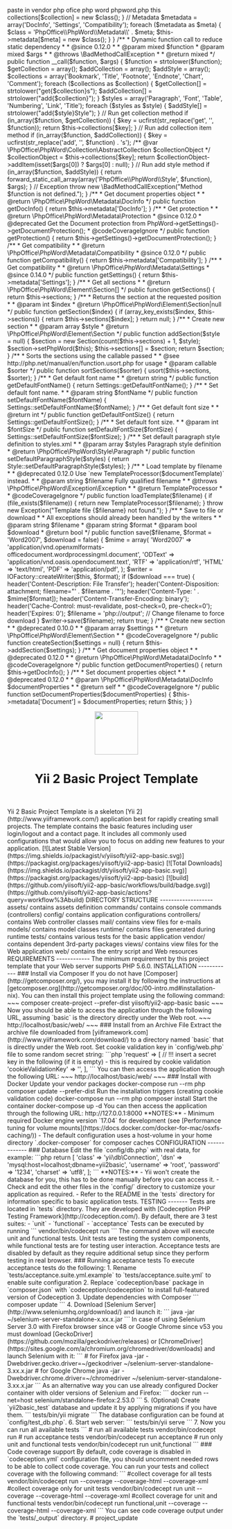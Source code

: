 <p>
paste in vendor php ofice php word phpword.php this

<?php
/**
 * This file is part of PHPWord - A pure PHP library for reading and writing
 * word processing documents.
 *
 * PHPWord is free software distributed under the terms of the GNU Lesser
 * General Public License version 3 as published by the Free Software Foundation.
 *
 * For the full copyright and license information, please read the LICENSE
 * file that was distributed with this source code. For the full list of
 * contributors, visit https://github.com/PHPOffice/PHPWord/contributors.
 *
 * @see         https://github.com/PHPOffice/PHPWord
 * @copyright   2010-2018 PHPWord contributors
 * @license     http://www.gnu.org/licenses/lgpl.txt LGPL version 3
*/

namespace PhpOffice\PhpWord;

use PhpOffice\PhpWord\Element\Section;
use PhpOffice\PhpWord\Exception\Exception;

/**
 * PHPWord main class
 *
 * @method Collection\Titles getTitles()
 * @method Collection\Footnotes getFootnotes()
 * @method Collection\Endnotes getEndnotes()
 * @method Collection\Charts getCharts()
 * @method Collection\Comments getComments()
 * @method int addBookmark(Element\Bookmark $bookmark)
 * @method int addTitle(Element\Title $title)
 * @method int addFootnote(Element\Footnote $footnote)
 * @method int addEndnote(Element\Endnote $endnote)
 * @method int addChart(Element\Chart $chart)
 * @method int addComment(Element\Comment $comment)
 *
 * @method Style\Paragraph addParagraphStyle(string $styleName, mixed $styles)
 * @method Style\Font addFontStyle(string $styleName, mixed $fontStyle, mixed $paragraphStyle = null)
 * @method Style\Font addLinkStyle(string $styleName, mixed $styles)
 * @method Style\Font addTitleStyle(mixed $depth, mixed $fontStyle, mixed $paragraphStyle = null)
 * @method Style\Table addTableStyle(string $styleName, mixed $styleTable, mixed $styleFirstRow = null)
 * @method Style\Numbering addNumberingStyle(string $styleName, mixed $styles)
 */
class PhpWord
{
    /**
     * Default font settings
     *
     * @deprecated 0.11.0 Use Settings constants
     *
     * @const string|int
     */
    const DEFAULT_FONT_NAME = Settings::DEFAULT_FONT_NAME;
    /**
     * @deprecated 0.11.0 Use Settings constants
     */
    const DEFAULT_FONT_SIZE = Settings::DEFAULT_FONT_SIZE;
    /**
     * @deprecated 0.11.0 Use Settings constants
     */
    const DEFAULT_FONT_COLOR = Settings::DEFAULT_FONT_COLOR;
    /**
     * @deprecated 0.11.0 Use Settings constants
     */
    const DEFAULT_FONT_CONTENT_TYPE = Settings::DEFAULT_FONT_CONTENT_TYPE;

    /**
     * Collection of sections
     *
     * @var \PhpOffice\PhpWord\Element\Section[]
     */
    private $sections = array();

    /**
     * Collections
     *
     * @var array
     */
    private $collections = array();

    /**
     * Metadata
     *
     * @var array
     * @since 0.12.0
     */
    private $metadata = array();

    /**
     * Create new instance
     *
     * Collections are created dynamically
     */
    public function __construct()
    {
        // Reset Media and styles
        Media::resetElements();
        Style::resetStyles();

        // Collection
        $collections = array('Bookmarks', 'Titles', 'Footnotes', 'Endnotes', 'Charts', 'Comments');
        foreach ($collections as $collection) {
            $class = 'PhpOffice\\PhpWord\\Collection\\' . $collection;
            $this->collections[$collection] = new $class();
        }

        // Metadata
        $metadata = array('DocInfo', 'Settings', 'Compatibility');
        foreach ($metadata as $meta) {
            $class = 'PhpOffice\\PhpWord\\Metadata\\' . $meta;
            $this->metadata[$meta] = new $class();
        }
    }

    /**
     * Dynamic function call to reduce static dependency
     *
     * @since 0.12.0
     *
     * @param mixed $function
     * @param mixed $args
     *
     * @throws \BadMethodCallException
     *
     * @return mixed
     */
    public function __call($function, $args)
    {
        $function = strtolower($function);

        $getCollection = array();
        $addCollection = array();
        $addStyle = array();

        $collections = array('Bookmark', 'Title', 'Footnote', 'Endnote', 'Chart', 'Comment');
        foreach ($collections as $collection) {
            $getCollection[] = strtolower("get{$collection}s");
            $addCollection[] = strtolower("add{$collection}");
        }

        $styles = array('Paragraph', 'Font', 'Table', 'Numbering', 'Link', 'Title');
        foreach ($styles as $style) {
            $addStyle[] = strtolower("add{$style}Style");
        }

        // Run get collection method
        if (in_array($function, $getCollection)) {
            $key = ucfirst(str_replace('get', '', $function));

            return $this->collections[$key];
        }

        // Run add collection item method
        if (in_array($function, $addCollection)) {
            $key = ucfirst(str_replace('add', '', $function) . 's');

            /** @var \PhpOffice\PhpWord\Collection\AbstractCollection $collectionObject */
            $collectionObject = $this->collections[$key];

            return $collectionObject->addItem(isset($args[0]) ? $args[0] : null);
        }

        // Run add style method
        if (in_array($function, $addStyle)) {
            return forward_static_call_array(array('PhpOffice\\PhpWord\\Style', $function), $args);
        }

        // Exception
        throw new \BadMethodCallException("Method $function is not defined.");
    }

    /**
     * Get document properties object
     *
     * @return \PhpOffice\PhpWord\Metadata\DocInfo
     */
    public function getDocInfo()
    {
        return $this->metadata['DocInfo'];
    }

    /**
     * Get protection
     *
     * @return \PhpOffice\PhpWord\Metadata\Protection
     * @since 0.12.0
     * @deprecated Get the Document protection from PhpWord->getSettings()->getDocumentProtection();
     * @codeCoverageIgnore
     */
    public function getProtection()
    {
        return $this->getSettings()->getDocumentProtection();
    }

    /**
     * Get compatibility
     *
     * @return \PhpOffice\PhpWord\Metadata\Compatibility
     * @since 0.12.0
     */
    public function getCompatibility()
    {
        return $this->metadata['Compatibility'];
    }

    /**
     * Get compatibility
     *
     * @return \PhpOffice\PhpWord\Metadata\Settings
     * @since 0.14.0
     */
    public function getSettings()
    {
        return $this->metadata['Settings'];
    }

    /**
     * Get all sections
     *
     * @return \PhpOffice\PhpWord\Element\Section[]
     */
    public function getSections()
    {
        return $this->sections;
    }

    /**
     * Returns the section at the requested position
     *
     * @param int $index
     * @return \PhpOffice\PhpWord\Element\Section|null
     */
    public function getSection($index)
    {
        if (array_key_exists($index, $this->sections)) {
            return $this->sections[$index];
        }

        return null;
    }

    /**
     * Create new section
     *
     * @param array $style
     * @return \PhpOffice\PhpWord\Element\Section
     */
    public function addSection($style = null)
    {
        $section = new Section(count($this->sections) + 1, $style);
        $section->setPhpWord($this);
        $this->sections[] = $section;

        return $section;
    }

    /**
     * Sorts the sections using the callable passed
     *
     * @see http://php.net/manual/en/function.usort.php for usage
     * @param callable $sorter
     */
    public function sortSections($sorter)
    {
        usort($this->sections, $sorter);
    }

    /**
     * Get default font name
     *
     * @return string
     */
    public function getDefaultFontName()
    {
        return Settings::getDefaultFontName();
    }

    /**
     * Set default font name.
     *
     * @param string $fontName
     */
    public function setDefaultFontName($fontName)
    {
        Settings::setDefaultFontName($fontName);
    }

    /**
     * Get default font size
     *
     * @return int
     */
    public function getDefaultFontSize()
    {
        return Settings::getDefaultFontSize();
    }

    /**
     * Set default font size.
     *
     * @param int $fontSize
     */
    public function setDefaultFontSize($fontSize)
    {
        Settings::setDefaultFontSize($fontSize);
    }

    /**
     * Set default paragraph style definition to styles.xml
     *
     * @param array $styles Paragraph style definition
     * @return \PhpOffice\PhpWord\Style\Paragraph
     */
    public function setDefaultParagraphStyle($styles)
    {
        return Style::setDefaultParagraphStyle($styles);
    }

    /**
     * Load template by filename
     *
     * @deprecated 0.12.0 Use `new TemplateProcessor($documentTemplate)` instead.
     *
     * @param  string $filename Fully qualified filename
     *
     * @throws \PhpOffice\PhpWord\Exception\Exception
     *
     * @return TemplateProcessor
     *
     * @codeCoverageIgnore
     */
    public function loadTemplate($filename)
    {
        if (file_exists($filename)) {
            return new TemplateProcessor($filename);
        }
        throw new Exception("Template file {$filename} not found.");
    }

    /**
     * Save to file or download
     *
     * All exceptions should already been handled by the writers
     *
     * @param string $filename
     * @param string $format
     * @param bool $download
     * @return bool
     */
    public function save($filename, $format = 'Word2007', $download = false)
    {
        $mime = array(
            'Word2007'  => 'application/vnd.openxmlformats-officedocument.wordprocessingml.document',
            'ODText'    => 'application/vnd.oasis.opendocument.text',
            'RTF'       => 'application/rtf',
            'HTML'      => 'text/html',
            'PDF'       => 'application/pdf',
        );

        $writer = IOFactory::createWriter($this, $format);

        if ($download === true) {
            header('Content-Description: File Transfer');
            header('Content-Disposition: attachment; filename="' . $filename . '"');
            header('Content-Type: ' . $mime[$format]);
            header('Content-Transfer-Encoding: binary');
            header('Cache-Control: must-revalidate, post-check=0, pre-check=0');
            header('Expires: 0');
            $filename = 'php://output'; // Change filename to force download
        }

        $writer->save($filename);

        return true;
    }

    /**
     * Create new section
     *
     * @deprecated 0.10.0
     *
     * @param array $settings
     *
     * @return \PhpOffice\PhpWord\Element\Section
     *
     * @codeCoverageIgnore
     */
    public function createSection($settings = null)
    {
        return $this->addSection($settings);
    }

    /**
     * Get document properties object
     *
     * @deprecated 0.12.0
     *
     * @return \PhpOffice\PhpWord\Metadata\DocInfo
     *
     * @codeCoverageIgnore
     */
    public function getDocumentProperties()
    {
        return $this->getDocInfo();
    }

    /**
     * Set document properties object
     *
     * @deprecated 0.12.0
     *
     * @param \PhpOffice\PhpWord\Metadata\DocInfo $documentProperties
     *
     * @return self
     *
     * @codeCoverageIgnore
     */
    public function setDocumentProperties($documentProperties)
    {
        $this->metadata['Document'] = $documentProperties;

        return $this;
    }
}

</p>
<p align="center">
    <a href="https://github.com/yiisoft" target="_blank">
        <img src="https://avatars0.githubusercontent.com/u/993323" height="100px">
    </a>
    <h1 align="center">Yii 2 Basic Project Template</h1>
    <br>
</p>

Yii 2 Basic Project Template is a skeleton [Yii 2](http://www.yiiframework.com/) application best for
rapidly creating small projects.

The template contains the basic features including user login/logout and a contact page.
It includes all commonly used configurations that would allow you to focus on adding new
features to your application.

[![Latest Stable Version](https://img.shields.io/packagist/v/yiisoft/yii2-app-basic.svg)](https://packagist.org/packages/yiisoft/yii2-app-basic)
[![Total Downloads](https://img.shields.io/packagist/dt/yiisoft/yii2-app-basic.svg)](https://packagist.org/packages/yiisoft/yii2-app-basic)
[![build](https://github.com/yiisoft/yii2-app-basic/workflows/build/badge.svg)](https://github.com/yiisoft/yii2-app-basic/actions?query=workflow%3Abuild)

DIRECTORY STRUCTURE
-------------------

      assets/             contains assets definition
      commands/           contains console commands (controllers)
      config/             contains application configurations
      controllers/        contains Web controller classes
      mail/               contains view files for e-mails
      models/             contains model classes
      runtime/            contains files generated during runtime
      tests/              contains various tests for the basic application
      vendor/             contains dependent 3rd-party packages
      views/              contains view files for the Web application
      web/                contains the entry script and Web resources



REQUIREMENTS
------------

The minimum requirement by this project template that your Web server supports PHP 5.6.0.


INSTALLATION
------------

### Install via Composer

If you do not have [Composer](http://getcomposer.org/), you may install it by following the instructions
at [getcomposer.org](http://getcomposer.org/doc/00-intro.md#installation-nix).

You can then install this project template using the following command:

~~~
composer create-project --prefer-dist yiisoft/yii2-app-basic basic
~~~

Now you should be able to access the application through the following URL, assuming `basic` is the directory
directly under the Web root.

~~~
http://localhost/basic/web/
~~~

### Install from an Archive File

Extract the archive file downloaded from [yiiframework.com](http://www.yiiframework.com/download/) to
a directory named `basic` that is directly under the Web root.

Set cookie validation key in `config/web.php` file to some random secret string:

```php
'request' => [
    // !!! insert a secret key in the following (if it is empty) - this is required by cookie validation
    'cookieValidationKey' => '<secret random string goes here>',
],
```

You can then access the application through the following URL:

~~~
http://localhost/basic/web/
~~~


### Install with Docker

Update your vendor packages

    docker-compose run --rm php composer update --prefer-dist
    
Run the installation triggers (creating cookie validation code)

    docker-compose run --rm php composer install    
    
Start the container

    docker-compose up -d
    
You can then access the application through the following URL:

    http://127.0.0.1:8000

**NOTES:** 
- Minimum required Docker engine version `17.04` for development (see [Performance tuning for volume mounts](https://docs.docker.com/docker-for-mac/osxfs-caching/))
- The default configuration uses a host-volume in your home directory `.docker-composer` for composer caches


CONFIGURATION
-------------

### Database

Edit the file `config/db.php` with real data, for example:

```php
return [
    'class' => 'yii\db\Connection',
    'dsn' => 'mysql:host=localhost;dbname=yii2basic',
    'username' => 'root',
    'password' => '1234',
    'charset' => 'utf8',
];
```

**NOTES:**
- Yii won't create the database for you, this has to be done manually before you can access it.
- Check and edit the other files in the `config/` directory to customize your application as required.
- Refer to the README in the `tests` directory for information specific to basic application tests.


TESTING
-------

Tests are located in `tests` directory. They are developed with [Codeception PHP Testing Framework](http://codeception.com/).
By default, there are 3 test suites:

- `unit`
- `functional`
- `acceptance`

Tests can be executed by running

```
vendor/bin/codecept run
```

The command above will execute unit and functional tests. Unit tests are testing the system components, while functional
tests are for testing user interaction. Acceptance tests are disabled by default as they require additional setup since
they perform testing in real browser. 


### Running  acceptance tests

To execute acceptance tests do the following:  

1. Rename `tests/acceptance.suite.yml.example` to `tests/acceptance.suite.yml` to enable suite configuration

2. Replace `codeception/base` package in `composer.json` with `codeception/codeception` to install full-featured
   version of Codeception

3. Update dependencies with Composer 

    ```
    composer update  
    ```

4. Download [Selenium Server](http://www.seleniumhq.org/download/) and launch it:

    ```
    java -jar ~/selenium-server-standalone-x.xx.x.jar
    ```

    In case of using Selenium Server 3.0 with Firefox browser since v48 or Google Chrome since v53 you must download [GeckoDriver](https://github.com/mozilla/geckodriver/releases) or [ChromeDriver](https://sites.google.com/a/chromium.org/chromedriver/downloads) and launch Selenium with it:

    ```
    # for Firefox
    java -jar -Dwebdriver.gecko.driver=~/geckodriver ~/selenium-server-standalone-3.xx.x.jar
    
    # for Google Chrome
    java -jar -Dwebdriver.chrome.driver=~/chromedriver ~/selenium-server-standalone-3.xx.x.jar
    ``` 
    
    As an alternative way you can use already configured Docker container with older versions of Selenium and Firefox:
    
    ```
    docker run --net=host selenium/standalone-firefox:2.53.0
    ```

5. (Optional) Create `yii2basic_test` database and update it by applying migrations if you have them.

   ```
   tests/bin/yii migrate
   ```

   The database configuration can be found at `config/test_db.php`.


6. Start web server:

    ```
    tests/bin/yii serve
    ```

7. Now you can run all available tests

   ```
   # run all available tests
   vendor/bin/codecept run

   # run acceptance tests
   vendor/bin/codecept run acceptance

   # run only unit and functional tests
   vendor/bin/codecept run unit,functional
   ```

### Code coverage support

By default, code coverage is disabled in `codeception.yml` configuration file, you should uncomment needed rows to be able
to collect code coverage. You can run your tests and collect coverage with the following command:

```
#collect coverage for all tests
vendor/bin/codecept run --coverage --coverage-html --coverage-xml

#collect coverage only for unit tests
vendor/bin/codecept run unit --coverage --coverage-html --coverage-xml

#collect coverage for unit and functional tests
vendor/bin/codecept run functional,unit --coverage --coverage-html --coverage-xml
```

You can see code coverage output under the `tests/_output` directory.
#   p r o j e c t _ u p d a t e 
 
 